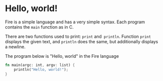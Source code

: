 # Hello, world!

Fire is a simple language and has a very simple syntax. Each program contains the `main` function as in C.

There are two functions used to print: `print` and` println`.
Function `print` displays the given text, and `println` does the same, but additionally displays a newline.

The program below is "Hello, world" in the Fire language

```rust
fn main(argc: int, argv: list) {
    println("Hello, world!");
}
```
